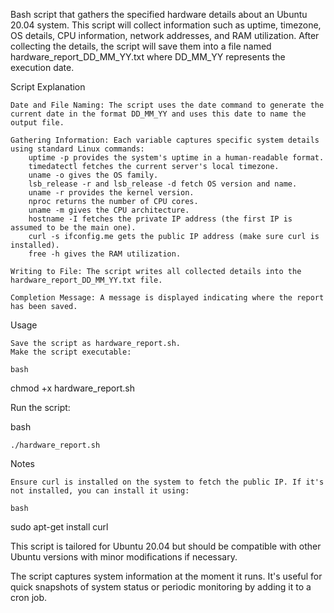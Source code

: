  Bash script that gathers the specified hardware details about an Ubuntu 20.04 system. This script will collect information such as uptime, timezone, OS details, CPU information, network addresses, and RAM utilization. After collecting the details, the script will save them into a file named hardware_report_DD_MM_YY.txt where DD_MM_YY represents the execution date.

 Script Explanation

    Date and File Naming: The script uses the date command to generate the current date in the format DD_MM_YY and uses this date to name the output file.

    Gathering Information: Each variable captures specific system details using standard Linux commands:
        uptime -p provides the system's uptime in a human-readable format.
        timedatectl fetches the current server's local timezone.
        uname -o gives the OS family.
        lsb_release -r and lsb_release -d fetch OS version and name.
        uname -r provides the kernel version.
        nproc returns the number of CPU cores.
        uname -m gives the CPU architecture.
        hostname -I fetches the private IP address (the first IP is assumed to be the main one).
        curl -s ifconfig.me gets the public IP address (make sure curl is installed).
        free -h gives the RAM utilization.

    Writing to File: The script writes all collected details into the hardware_report_DD_MM_YY.txt file.

    Completion Message: A message is displayed indicating where the report has been saved.

Usage

    Save the script as hardware_report.sh.
    Make the script executable:

    bash

chmod +x hardware_report.sh

Run the script:

bash

    ./hardware_report.sh

Notes

    Ensure curl is installed on the system to fetch the public IP. If it's not installed, you can install it using:

    bash

sudo apt-get install curl

This script is tailored for Ubuntu 20.04 but should be compatible with other Ubuntu versions with minor modifications if necessary.

The script captures system information at the moment it runs. It's useful for quick snapshots of system status or periodic monitoring by adding it to a cron job.
